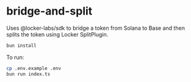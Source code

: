 # bridge-and-split

Uses @locker-labs/sdk to bridge a token from Solana to Base and then splits the token using Locker SplitPlugin.

```bash
bun install
```

To run:

```bash
cp .env.example .env
bun run index.ts
```
